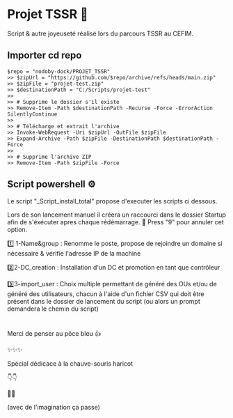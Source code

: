 # Projet TSSR 🚀
Script & autre joyeuseté réalisé lors du parcours TSSR au CEFIM.
## Importer cd repo 
```
$repo = "nodoby-dock/PROJET_TSSR"
>> $zipUrl = "https://github.com/$repo/archive/refs/heads/main.zip"
>> $zipFile = "projet-test.zip"
>> $destinationPath = "C:/Scripts/projet-test"
>>
>> # Supprime le dossier s'il existe
>> Remove-Item -Path $destinationPath -Recurse -Force -ErrorAction SilentlyContinue
>>
>> # Télécharge et extrait l'archive
>> Invoke-WebRequest -Uri $zipUrl -OutFile $zipFile
>> Expand-Archive -Path $zipFile -DestinationPath $destinationPath -Force
>>
>> # Supprime l'archive ZIP
>> Remove-Item -Path $zipFile -Force 
```
## Script powershell ⚙️
Le script "_Script_install_total" propose d'executer les scripts ci dessous.

Lors de son lancement manuel il créera un raccourci dans le dossier Startup afin de s'éxécuter apres chaque rédémarrage.
📍 Press "9" pour annuler cet option.


1️⃣ 1-Name&group : Renomme le poste, propose de rejoindre un domaine si nécessaire & vérifie l'adresse IP de la machine

2️⃣2-DC_creation : Installation d'un DC et promotion en tant que contrôleur

3️⃣3-import_user : Choix multiple permettant de généré des OUs et/ou de généré des utilisateurs, chacun à l'aide d'un fichier CSV qui doit être présent dans le dossier de lancement du script (ou alors un prompt demandera le chemin du script)


#
Merci de penser au pôce bleu 👍

✨✨✨

Spécial dédicace à la chauve-souris haricot

👇👇

🦃🦃 

(avec de l'imagination ça passe)